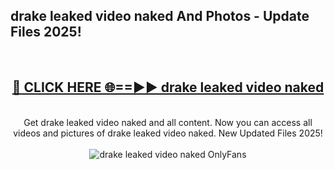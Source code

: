 <h2>drake leaked video naked And Photos - Update Files 2025!</h2>
<br>
<div align="center">
<h2><a href="https://betterlinks.top/A2PfLJ" rel="nofollow">🔴 CLICK HERE 🌐==►► drake leaked video naked</a></h2>
<br>
Get drake leaked video naked and all content. Now you can access all videos and pictures of drake leaked video naked. New Updated Files 2025!
<br>
<br>
<a href="https://betterlinks.top/A2PfLJ" rel="nofollow" data-target="animated-image.originalLink"><img src="https://i.imgur.com/dJHk4Zq.gif" alt="drake leaked video naked OnlyFans" style="max-width: 100%; display: inline-block;" data-target="animated-image.originalImage"></a>
</div>
<br>